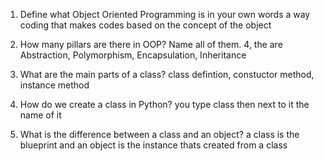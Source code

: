1. Define what Object Oriented Programming is in your own words
a way coding that makes codes based on the concept of the object

2. How many pillars are there in OOP? Name all of them.
4, the are Abstraction, Polymorphism, Encapsulation, Inheritance

3. What are the main parts of a class?
class defintion, constuctor method, instance method

4. How do we create a class in Python?
 you type class then next to it the name of it

5. What is the difference between a class and an object?
a class is the blueprint and an object is the instance thats created from a class